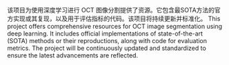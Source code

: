 该项目为使用深度学习进行 OCT 图像分割提供了资源。它包含最SOTA方法的官方实现或其复现，以及用于评估指标的代码。该项目将持续更新并标准化。
This project offers comprehensive resources for OCT image segmentation using deep learning. It includes official implementations of state-of-the-art (SOTA) methods or their reproductions, along with code for evaluation metrics. The project will be continuously updated and standardized to ensure the latest advancements are reflected.
